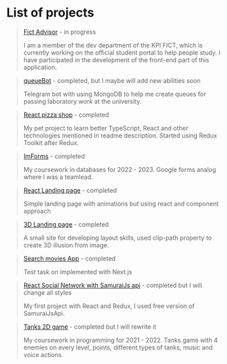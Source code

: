 # List of projects

 >[Fict Advisor](https://github.com/fictadvisor/fictadvisor-web)  -  in progress
 >
 > I am a member of the dev department of the KPI FICT, which is currently working on the official student portal to help people study.  I have participated in the development of the front-end part of this application. 
 
 > [queueBot](https://github.com/Dimdim28/-queue-bot) - completed, but I maybe will add new abilities soon
 >
 > Telegram bot with using MongoDB to help me create queues for passing laboratory work at the university. 
 
 >[React pizza shop](https://github.com/Dimdim28/react-shop-with-using-redux-toolkit-and-typescript)  -  completed
 >
 > My pet project to learn better TypeScript, React and other technologies mentioned in readme description. Started using Redux Toolkit after Redux.

 > [ImForms](https://github.com/Dimdim28/ImForms) - completed
 >  
 > My coursework in databases for 2022 - 2023. Google forms analog where I was a teamlead. 
 
 >[React Landing page](https://github.com/Dimdim28/Responsive-Modern-UI-UX-Website-REACT)  -  completed
 >
 > Simple landing page with animations but using react and component approach

 >[3D Landing page](https://github.com/Dimdim28/3dLanding)  -  completed
 >
 > A small site for developing layout skills, used clip-path property to create 3D illusion from image.
 
 > [Search movies App](https://github.com/Dimdim28/movie-search-app)  -  completed
 > 
 > Test task on implemented with Next.js 
 
 >[React Social Network with SamuraiJs api](https://github.com/Dimdim28/Social-network-with-samurai.js-api)  -  completed but I will change all styles
 >
 > My first project with React and Redux, I used free version of SamuraiJsApi.

 > [Tanks 2D game](https://github.com/Dimdim28/Tanks.js)  -  completed but I will rewrite it
 > 
 > My coursework in programming for 2021 - 2022. Tanks game with 4 enemies on every level, points, different types of tanks, music and voice actions. 
 
 
